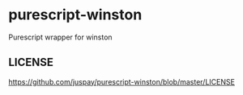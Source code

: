 # purescript-winston
Purescript wrapper for winston

## LICENSE
https://github.com/juspay/purescript-winston/blob/master/LICENSE